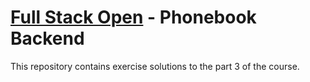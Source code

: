 # [**Full Stack Open**](https://fullstackopen.com/en/) - **Phonebook Backend**

This repository contains exercise solutions to the part 3 of the course.